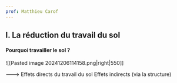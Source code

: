 ```yaml
---
prof: Matthieu Carof
---
```


## I. La réduction du travail du sol

#### Pourquoi travailler le sol ?
![[Pasted image 20241206114158.png|right|550]]

---> Effets directs du travail du sol
Effets indirects (via la structure)
